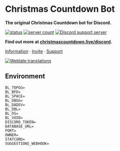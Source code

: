 # Christmas Countdown Bot

**The original Christmas Countdown bot for Discord.**

[![status](https://top.gg/api/widget/status/509851616216875019.svg)](https://top.gg/bot/509851616216875019)
[![server count](https://top.gg/api/widget/servers/509851616216875019.svg)](https://top.gg/bot/509851616216875019)
[![Discord support server](https://discordapp.com/api/guilds/451745464480432129/embed.png?style=shield)](https://lnk.earth/discord)

**Find out more at [christmascountdown.live/discord](https://christmascountdown.live/discord?ref=github.com).**

[Information](https://christmascountdown.live/discord?ref=github.com) · [Invite](https://christmascountdown.live/invite) · [Support](https://lnk.earth/discord)

[![Weblate translations](https://i18n.capestar.net/widgets/christmas-countdown/-/bot/open-graph.png)](https://i18n.capestar.net/engage/christmas-countdown/)

## Environment

```
BL_TOPGG=
BL_BFD=
BL_SPACE=
BL_DBGG=
BL_DADEV=
BL_DBL=
BL_DS=
BL_VOID=
DISCORD_TOKEN=
DATABASE_URL=
PORT=
OWNER=
STATCORD=
SUGGESTIONS_WEBHOOK=
```